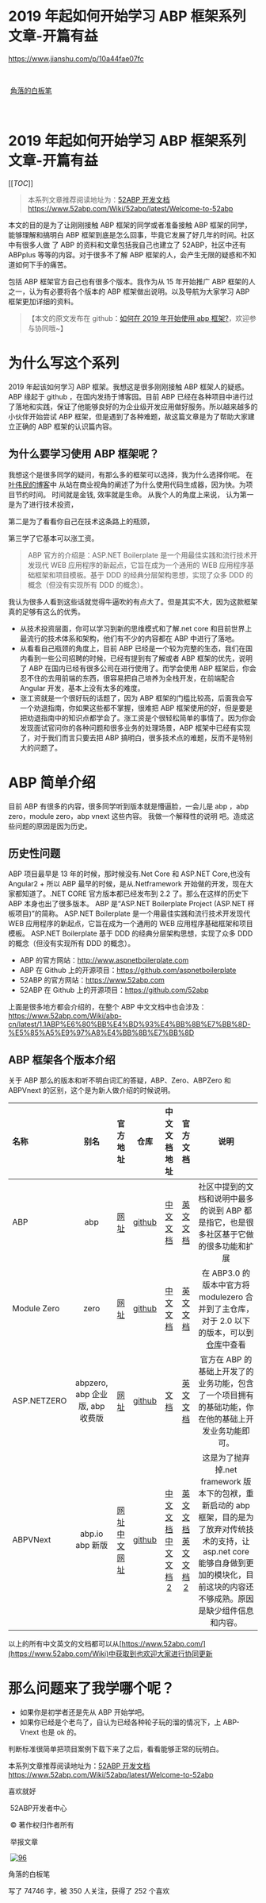 # 2019 年起如何开始学习 ABP 框架系列文章-开篇有益



https://www.jianshu.com/p/10a44fae07fc

​            

​             [角落的白板笔](https://www.jianshu.com/u/570f9d421090)                          

​                                                     

# 2019 年起如何开始学习 ABP 框架系列文章-开篇有益

[[*TOC*]]

> 本系列文章推荐阅读地址为：[52ABP 开发文档](https://www.52abp.com/Wiki/52abp/latest/Welcome-to-52abp) <https://www.52abp.com/Wiki/52abp/latest/Welcome-to-52abp>

本文的目的是为了让刚刚接触 ABP 框架的同学或者准备接触 ABP 框架的同学，能够理解和搞明白 ABP  框架到底是怎么回事，毕竟它发展了好几年的时间。社区中有很多人做 了 ABP 的资料和文章包括我自己也建立了 52ABP，社区中还有  ABPplus 等等的内容。对于很多不了解 ABP 框架的人，会产生无限的疑惑和不知道如何下手的痛苦。

包括 ABP 框架官方自己也有很多个版本。我作为从 15 年开始推广 ABP 框架的人之一，认为有必要将各个版本的 ABP 框架做出说明。以及导航为大家学习 ABP 框架更加详细的资料。

> 【本文的原文发布在 github：[如何在 2019 年开始使用 abp 框架?](https://github.com/52ABP/Home/blob/master/Articles/HowToGetStartedwiththeabpframeworkin2019/Introduction.md)，欢迎参与协同哦~】

# 为什么写这个系列

2019 年起该如何学习 ABP 框架。我想这是很多刚刚接触 ABP 框架人的疑惑。ABP 缘起于 github  ，在国内发扬于博客园。目前 ABP 已经在各种项目中进行过了落地和实践，保证了他能够良好的为企业级开发应用做好服务。所以越来越多的小伙伴开始尝试  ABP 框架，但是遇到了各种难题，故这篇文章是为了帮助大家建立正确的 ABP 框架的认识篇内容。

## 为什么要学习使用 ABP 框架呢？

我想这个是很多同学的疑问，有那么多的框架可以选择，我为什么选择你呢。
 在 [叶伟民的博客](https://www.cnblogs.com/adalovelacer/p/abp-quickly-delivery-3-why-use-ABP.html)中 从站在商业视角的阐述了为什么使用代码生成器，因为快。为项目节约时间。 时间就是金钱, 效率就是生命。
 从我个人的角度上来说，
 认为第一是为了进行技术投资，

第二是为了看看你自己在技术这条路上的瓶颈，

第三学了它基本可以涨工资。

> ABP 官方的介绍是：ASP.NET Boilerplate 是一个用最佳实践和流行技术开发现代 WEB  应用程序的新起点，它旨在成为一个通用的 WEB 应用程序基础框架和项目模板。基于 DDD 的经典分层架构思想，实现了众多 DDD  的概念（但没有实现所有 DDD 的概念）。

我认为很多人看到这些话就觉得牛逼吹的有点大了。但是其实不大，因为这款框架真的足够有这么的优秀。

- 从技术投资层面，你可以学习到新的思维模式和了解.net core 和目前世界上最流行的技术体系和架构，他们有不少的内容都在 ABP 中进行了落地。
- 从看看自己瓶颈的角度上，目前 ABP 已经是一个较为完整的生态，我们在国内看到一些公司招聘的时候，已经有提到有了解或者 ABP  框架的优先，说明了 ABP 在国内已经有很多公司在进行使用了。而学会使用 ABP  框架后，你会忍不住的去用前端的东西，很容易把自己培养为全栈开发，在前端配合 Angular 开发，基本上没有太多的难度。
- 涨工资就是一个很好玩的话题了，因为 ABP 框架的门槛比较高，后面我会写一个劝退指南，你如果这些都不掌握，很难把 ABP  框架使用的好，但是要是把劝退指南中的知识点都学会了。涨工资是个很轻松简单的事情了。因为你会发现面试官问你的各种问题和很多业务的处理场景，ABP  框架中已经有实现了，对于我们而言只要去把 ABP 搞明白，很多技术点的难题，反而不是特别大的问题了。

# ABP 简单介绍

目前 ABP 有很多的内容，很多同学听到版本就是懵逼脸，一会儿是 abp ，abp zero，module zero，abp vnext 这些内容。
 我做一个解释性的说明 吧。造成这些问题的原因是因为历史。

## 历史性问题

ABP 项目最早是 13 年的时候，那时候没有.Net Core 和 ASP.NET Core,也没有 Angular2 + 所以 ABP  最早的时候，是从.Netframework 开始做的开发，现在大家都知道了。.NET CORE 官方版本都已经发布到 2.2  了。那么在这样的历史下 ABP 本身也出了很多版本。
 ABP 是“ASP.NET Boilerplate Project (ASP.NET 样板项目)”的简称。
 ASP.NET Boilerplate 是一个用最佳实践和流行技术开发现代 WEB 应用程序的新起点，它旨在成为一个通用的 WEB 应用程序基础框架和项目模板。
 ASP.NET Boilerplate 基于 DDD 的经典分层架构思想，实现了众多 DDD 的概念（但没有实现所有 DDD 的概念）。

- ABP 的官方网站：<http://www.aspnetboilerplate.com> 
- ABP 在 Github 上的开源项目：<https://github.com/aspnetboilerplate> 
- 52ABP 的官方网站：<https://www.52abp.com> 
- 52ABP 在 Github 上的开源项目：<https://github.com/52abp> 

上面是很多地方都会介绍的，在整个 ABP 中文文档中也会涉及：<https://www.52abp.com/Wiki/abp-cn/latest/1.1ABP%E6%80%BB%E4%BD%93%E4%BB%8B%E7%BB%8D-%E5%85%A5%E9%97%A8%E4%BB%8B%E7%BB%8D>

## ABP 框架各个版本介绍

关于 ABP 那么的版本和听不明白词汇的答疑，ABP、Zero、ABPZero 和 ABPVnext 的区别，这个是为新人做介绍的时候说明。

| 名称        |              别名               |                       官方地址                        |                             仓库                             |                         中文文档地址                         |                           官方文档                           |                             说明                             |
| :---------- | :-----------------------------: | :---------------------------------------------------: | :----------------------------------------------------------: | :----------------------------------------------------------: | :----------------------------------------------------------: | :----------------------------------------------------------: |
| ABP         |               abp               | [网址](https://aspnetboilerplate.com/Pages/Documents) | [github](https://github.com/aspnetboilerplate/aspnetboilerplate) | [中文文档](https://www.52abp.com/Wiki/abp-cn/latest/1.1ABP%E6%80%BB%E4%BD%93%E4%BB%8B%E7%BB%8D-%E5%85%A5%E9%97%A8%E4%BB%8B%E7%BB%8D) |  [英文文档](https://aspnetboilerplate.com/Pages/Documents)   | 社区中提到的文档和说明中最多的说到 ABP 都是指它，也是很多社区基于它做的很多功能和扩展 |
| Module Zero |              zero               | [网址](https://aspnetboilerplate.com/Pages/Documents) | [github](https://github.com/aspnetboilerplate/aspnetboilerplate) | [中文文档](https://www.52abp.com/Wiki/abp-cn/latest/1.1ABP%E6%80%BB%E4%BD%93%E4%BB%8B%E7%BB%8D-%E5%85%A5%E9%97%A8%E4%BB%8B%E7%BB%8D) |  [英文文档](https://aspnetboilerplate.com/Pages/Documents)   | 在 ABP3.0 的版本中官方将 modulezero 合并到了主仓库，对于 2.0 以下的版本，可以到[仓库](https://github.com/aspnetboilerplate/module-core-forsaken)中查看 |
| ASP.NETZERO | abpzero, abp 企业版, abp 收费版 |            [网址](https://aspnetzero.com/)            |           [github](https://github.com/aspnetzero/)           |   [文档](https://www.52abp.com/Wiki/abpzero/latest/Index)    | [英文文档](https://docs.aspnetzero.com/documents/zero/latest/Index) | 官方在 ABP 的基础上开发了的业务功能，包含了一个项目拥有的基础功能，你在他的基础上开发业务功能即可。 |
| ABPVNext    |         abp.io abp 新版         | [网址](https://abp.io/) [中文网址](https://cn.abp.io) |           [github](https://github.com/aspnetzero/)           | [中文文档](https://www.52abp.com/Wiki/abpvnext-cn/latest/Index) [中文文档 2](https://cn.abp.io/documents/abp/latest/Index) | [英文文档](https://www.52abp.com/Wiki/abpvnext-/latest/Index)[英文文档 2](https://abp.io/documents/abp/latest/Index) | 这是为了抛弃掉.net framework 版本下的包袱，重新启动的 abp 框架，目的是为了放弃对传统技术的支持，让 asp.net core 能够自身做到更加的模块化，目前这块的内容还不够成熟。原因是缺少组件信息和内容。 |

以上的所有中文英文的文档都可以从[https://www.52abp.com/](https://www.52abp.com/Wiki)中获取到也欢迎大家进行协同更新

# 那么问题来了我学哪个呢？

- 如果你是初学者还是先从 ABP 开始学吧。
- 如果你已经是个老鸟了，自认为已经各种轮子玩的溜的情况下，上 ABP-Vnext 也是 ok 的。

判断标准很简单把项目案例下载下来了之后，看看能够正常的玩明白。

本系列文章推荐阅读地址为：[52ABP 开发文档](https://www.52abp.com/Wiki/52abp/latest/Welcome-to-52abp) <https://www.52abp.com/Wiki/52abp/latest/Welcome-to-52abp>

喜欢就好



​                      52ABP开发者中心 

​           © 著作权归作者所有         

​           举报文章         

​             [               ![96](https://upload.jianshu.io/users/upload_avatars/1979022/19033803f2a6?imageMogr2/auto-orient/strip|imageView2/1/w/96/h/96) ](https://www.jianshu.com/u/570f9d421090)            

角落的白板笔



写了 74746 字，被 350 人关注，获得了 252 个喜欢